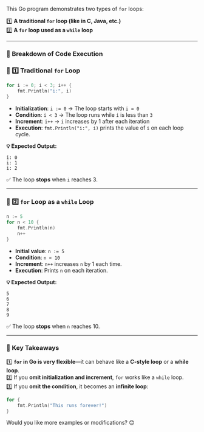 This Go program demonstrates two types of `for` loops:  

1️⃣ **A traditional `for` loop (like in C, Java, etc.)**  
2️⃣ **A `for` loop used as a `while` loop**  

---

### **📌 Breakdown of Code Execution**

### **🔹 1️⃣ Traditional `for` Loop**
```go
for i := 0; i < 3; i++ {
	fmt.Println("i:", i)
}
```
- **Initialization**: `i := 0` → The loop starts with `i = 0`
- **Condition**: `i < 3` → The loop runs while `i` is less than `3`
- **Increment**: `i++` → `i` increases by 1 after each iteration
- **Execution**: `fmt.Println("i:", i)` prints the value of `i` on each loop cycle.

**💡 Expected Output:**
```
i: 0
i: 1
i: 2
```
✅ The loop **stops** when `i` reaches 3.

---

### **🔹 2️⃣ `for` Loop as a `while` Loop**
```go
n := 5
for n < 10 {
	fmt.Println(n)
	n++
}
```
- **Initial value**: `n := 5`
- **Condition**: `n < 10`
- **Increment**: `n++` increases `n` by 1 each time.
- **Execution**: Prints `n` on each iteration.

**💡 Expected Output:**
```
5
6
7
8
9
```
✅ The loop **stops** when `n` reaches 10.

---

### **🔹 Key Takeaways**
1️⃣ **`for` in Go is very flexible**—it can behave like a **C-style loop** or a **while loop**.  
2️⃣ If you **omit initialization and increment**, `for` works like a `while` loop.  
3️⃣ If you **omit the condition**, it becomes an **infinite loop**:
   ```go
   for {
       fmt.Println("This runs forever!")
   }
   ```

Would you like more examples or modifications? 😊